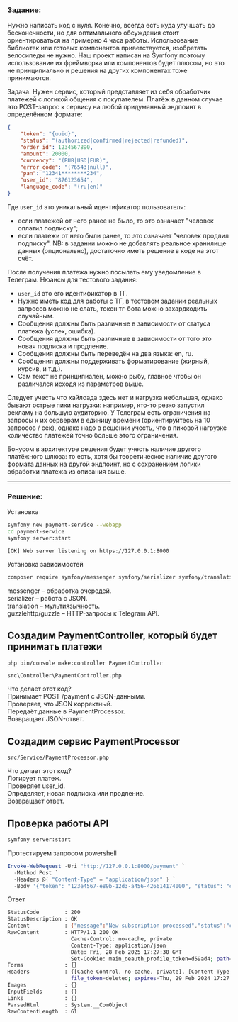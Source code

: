 ### Задание:

Нужно написать код с нуля. Конечно, всегда есть куда улучшать до бесконечности, но для оптимального обсуждения стоит ориентироваться на примерно 4 часа работы.
Использование библиотек или готовых компонентов приветствуется, изобретать велосипеды не нужно. Наш проект написан на Symfony поэтому использование их фреймворка или компонентов будет плюсом, но это не принципиально и решения на других компонентах тоже принимаются.

Задача. Нужен сервис, который представляет из себя обработчик платежей с логикой общения с покупателем.
Платёж в данном случае это POST-запрос к сервису на любой придуманный эндпоинт в определённом формате:
```json
{
    "token": "{uuid}",
    "status": "(authorized|confirmed|rejected|refunded)",
    "order_id": 1234567890,
    "amount": 20000,
    "currency": "(RUB|USD|EUR)",
    "error_code": "(76543|null)",
    "pan": "12341********234",
    "user_id": "876123654",
    "language_code": "(ru|en)"
}
```
Где `user_id` это уникальный идентификатор пользователя:
- если платежей от него ранее не было, то это означает "человек оплатил подписку";
- если платежи от него были ранее, то это означает "человек продлил подписку".
NB: в задании можно не добавлять реальное хранилище данных (опционально), достаточно иметь решение в коде на этот счёт.

После получения платежа нужно посылать ему уведомление в Телеграм. Нюансы для тестового задания:
- `user_id` это его идентификатор в ТГ.
- Нужно иметь код для работы с ТГ, в тестовом задании реальных запросов можно не слать, токен тг-бота можно захардкодить случайным.
- Сообщения должны быть различные в зависимости от статуса платежа (успех, ошибка).
- Сообщения должны быть различные в зависимости от того это новая подписка и продление.
- Сообщения должны быть переведён на два языка: en, ru.
- Сообщения должны поддерживать форматирование (жирный, курсив, и т.д.).
- Сам текст не принципиален, можно рыбу, главное чтобы он различался исходя из параметров выше.

Следует учесть что хайлоада здесь нет и нагрузка небольшая, однако бывают острые пики нагрузки: например, кто-то резко запустил рекламу на большую аудиторию. У Телеграм есть ограничения на запросы к их серверам в единицу времени (ориентируйтесь на 10 запросов / сек), однако надо в решении учесть, что в пиковой нагрузке количество платежей точно больше этого ограничения.

Бонусом в архитектуре решения будет учесть наличие другого платёжного шлюза: то есть, хотя бы теоретическое наличие другого формата данных на другой эндпоинт, но с сохранением логики обработки платежа из описания выше.

---

### Решение:

Установка
```sh
symfony new payment-service --webapp
cd payment-service
symfony server:start
```
```
[OK] Web server listening on https://127.0.0.1:8000
```

Установка зависимостей
```sh
composer require symfony/messenger symfony/serializer symfony/translation guzzlehttp/guzzle
```
messenger – обработка очередей. <br />
serializer – работа с JSON.<br />
translation – мультиязычность.<br />
guzzlehttp/guzzle – HTTP-запросы к Telegram API.<br />

## Cоздадим PaymentController, который будет принимать платежи
```sh
php bin/console make:controller PaymentController
```
```
src\Controller\PaymentController.php
```

Что делает этот код?<br />
Принимает POST /payment с JSON-данными.<br />
Проверяет, что JSON корректный.<br />
Передаёт данные в PaymentProcessor.<br />
Возвращает JSON-ответ.<br />

## Создадим сервис PaymentProcessor <br />
```
src/Service/PaymentProcessor.php
```

Что делает этот код?<br />
Логирует платеж.<br />
Проверяет user_id.<br />
Определяет, новая подписка или продление.<br />
Возвращает ответ.<br />

## Проверка работы API
```sh
symfony server:start
```

Протестируем запросом powershell
```powershell
Invoke-WebRequest -Uri "http://127.0.0.1:8000/payment" `
  -Method Post `
  -Headers @{ "Content-Type" = "application/json" } `
  -Body '{"token": "123e4567-e89b-12d3-a456-426614174000", "status": "confirmed", "order_id": 1234567890, "amount": 20000, "currency": "RUB", "error_code": null, "pan": "12341********234", "user_id": "876123654", "language_code": "ru"}'
```
Ответ
```sh
StatusCode        : 200
StatusDescription : OK
Content           : {"message":"New subscription processed","status":"confirmed"}
RawContent        : HTTP/1.1 200 OK
                    Cache-Control: no-cache, private
                    Content-Type: application/json
                    Date: Fri, 28 Feb 2025 17:27:30 GMT
                    Set-Cookie: main_deauth_profile_token=d59ad4; path=/; httponly; samesite=lax,mai...
Forms             : {}
Headers           : {[Cache-Control, no-cache, private], [Content-Type, application/json], [Date, Fri, 28 Feb 2025 17:27:30 GMT], [Set-Cookie, main_deauth_profile_token=d59ad4; path=/; httponly; samesite=lax,main_auth_pro
                    file_token=deleted; expires=Thu, 29 Feb 2024 17:27:29 GMT; Max-Age=0; path=/; httponly]...}
Images            : {}
InputFields       : {}
Links             : {}
ParsedHtml        : System.__ComObject
RawContentLength  : 61
```

